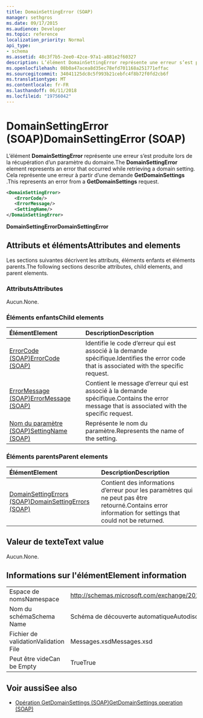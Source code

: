 ```yaml
---
title: DomainSettingError (SOAP)
manager: sethgros
ms.date: 09/17/2015
ms.audience: Developer
ms.topic: reference
localization_priority: Normal
api_type:
- schema
ms.assetid: 48c3f7b5-2ee0-42ce-97a1-a881e2f60327
description: L’élément DomainSettingError représente une erreur s’est produite lors de la récupération d’un paramètre du domaine. Cela représente une erreur à partir d’une demande GetDomainSettings.
ms.openlocfilehash: 08b0a47acea8d35ec78efd701168a251771effac
ms.sourcegitcommit: 34041125dc8c5f993b21cebfc4f8b72f0fd2cb6f
ms.translationtype: MT
ms.contentlocale: fr-FR
ms.lasthandoff: 06/11/2018
ms.locfileid: "19756042"
---
```

# <a name="domainsettingerror-soap"></a><span data-ttu-id="2b745-104">DomainSettingError (SOAP)</span><span class="sxs-lookup"><span data-stu-id="2b745-104">DomainSettingError (SOAP)</span></span>

<span data-ttu-id="2b745-105">L’élément **DomainSettingError** représente une erreur s’est produite lors de la récupération d’un paramètre du domaine.</span><span class="sxs-lookup"><span data-stu-id="2b745-105">The **DomainSettingError** element represents an error that occurred while retrieving a domain setting.</span></span> <span data-ttu-id="2b745-106">Cela représente une erreur à partir d’une demande **GetDomainSettings** .</span><span class="sxs-lookup"><span data-stu-id="2b745-106">This represents an error from a **GetDomainSettings** request.</span></span> 
  
```XML
<DomainSettingError>
   <ErrorCode/>
   <ErrorMessage/>
   <SettingName/>
</DomainSettingError>
```

 <span data-ttu-id="2b745-107">**DomainSettingError**</span><span class="sxs-lookup"><span data-stu-id="2b745-107">**DomainSettingError**</span></span>
## <a name="attributes-and-elements"></a><span data-ttu-id="2b745-108">Attributs et éléments</span><span class="sxs-lookup"><span data-stu-id="2b745-108">Attributes and elements</span></span>

<span data-ttu-id="2b745-109">Les sections suivantes décrivent les attributs, éléments enfants et éléments parents.</span><span class="sxs-lookup"><span data-stu-id="2b745-109">The following sections describe attributes, child elements, and parent elements.</span></span>
  
### <a name="attributes"></a><span data-ttu-id="2b745-110">Attributs</span><span class="sxs-lookup"><span data-stu-id="2b745-110">Attributes</span></span>

<span data-ttu-id="2b745-111">Aucun.</span><span class="sxs-lookup"><span data-stu-id="2b745-111">None.</span></span>
  
### <a name="child-elements"></a><span data-ttu-id="2b745-112">Éléments enfants</span><span class="sxs-lookup"><span data-stu-id="2b745-112">Child elements</span></span>

|<span data-ttu-id="2b745-113">**Élément**</span><span class="sxs-lookup"><span data-stu-id="2b745-113">**Element**</span></span>|<span data-ttu-id="2b745-114">**Description**</span><span class="sxs-lookup"><span data-stu-id="2b745-114">**Description**</span></span>|
|:-----|:-----|
|[<span data-ttu-id="2b745-115">ErrorCode (SOAP)</span><span class="sxs-lookup"><span data-stu-id="2b745-115">ErrorCode (SOAP)</span></span>](errorcode-soap.md) <br/> |<span data-ttu-id="2b745-116">Identifie le code d’erreur qui est associé à la demande spécifique.</span><span class="sxs-lookup"><span data-stu-id="2b745-116">Identifies the error code that is associated with the specific request.</span></span>  <br/> |
|[<span data-ttu-id="2b745-117">ErrorMessage (SOAP)</span><span class="sxs-lookup"><span data-stu-id="2b745-117">ErrorMessage (SOAP)</span></span>](errormessage-soap.md) <br/> |<span data-ttu-id="2b745-118">Contient le message d’erreur qui est associé à la demande spécifique.</span><span class="sxs-lookup"><span data-stu-id="2b745-118">Contains the error message that is associated with the specific request.</span></span>  <br/> |
|[<span data-ttu-id="2b745-119">Nom du paramètre (SOAP)</span><span class="sxs-lookup"><span data-stu-id="2b745-119">SettingName (SOAP)</span></span>](settingname-soap.md) <br/> |<span data-ttu-id="2b745-120">Représente le nom du paramètre.</span><span class="sxs-lookup"><span data-stu-id="2b745-120">Represents the name of the setting.</span></span>  <br/> |
   
### <a name="parent-elements"></a><span data-ttu-id="2b745-121">Éléments parents</span><span class="sxs-lookup"><span data-stu-id="2b745-121">Parent elements</span></span>

|<span data-ttu-id="2b745-122">**Élément**</span><span class="sxs-lookup"><span data-stu-id="2b745-122">**Element**</span></span>|<span data-ttu-id="2b745-123">**Description**</span><span class="sxs-lookup"><span data-stu-id="2b745-123">**Description**</span></span>|
|:-----|:-----|
|[<span data-ttu-id="2b745-124">DomainSettingErrors (SOAP)</span><span class="sxs-lookup"><span data-stu-id="2b745-124">DomainSettingErrors (SOAP)</span></span>](domainsettingerrors-soap.md) <br/> |<span data-ttu-id="2b745-125">Contient des informations d’erreur pour les paramètres qui ne peut pas être retourné.</span><span class="sxs-lookup"><span data-stu-id="2b745-125">Contains error information for settings that could not be returned.</span></span>  <br/> |
   
## <a name="text-value"></a><span data-ttu-id="2b745-126">Valeur de texte</span><span class="sxs-lookup"><span data-stu-id="2b745-126">Text value</span></span>

<span data-ttu-id="2b745-127">Aucun.</span><span class="sxs-lookup"><span data-stu-id="2b745-127">None.</span></span>
  
## <a name="element-information"></a><span data-ttu-id="2b745-128">Informations sur l'élément</span><span class="sxs-lookup"><span data-stu-id="2b745-128">Element information</span></span>

|||
|:-----|:-----|
|<span data-ttu-id="2b745-129">Espace de noms</span><span class="sxs-lookup"><span data-stu-id="2b745-129">Namespace</span></span>  <br/> |http://schemas.microsoft.com/exchange/2010/Autodiscover  <br/> |
|<span data-ttu-id="2b745-130">Nom du schéma</span><span class="sxs-lookup"><span data-stu-id="2b745-130">Schema Name</span></span>  <br/> |<span data-ttu-id="2b745-131">Schéma de découverte automatique</span><span class="sxs-lookup"><span data-stu-id="2b745-131">Autodiscover schema</span></span>  <br/> |
|<span data-ttu-id="2b745-132">Fichier de validation</span><span class="sxs-lookup"><span data-stu-id="2b745-132">Validation File</span></span>  <br/> |<span data-ttu-id="2b745-133">Messages.xsd</span><span class="sxs-lookup"><span data-stu-id="2b745-133">Messages.xsd</span></span>  <br/> |
|<span data-ttu-id="2b745-134">Peut être vide</span><span class="sxs-lookup"><span data-stu-id="2b745-134">Can be Empty</span></span>  <br/> |<span data-ttu-id="2b745-135">True</span><span class="sxs-lookup"><span data-stu-id="2b745-135">True</span></span>  <br/> |
   
## <a name="see-also"></a><span data-ttu-id="2b745-136">Voir aussi</span><span class="sxs-lookup"><span data-stu-id="2b745-136">See also</span></span>

- [<span data-ttu-id="2b745-137">Opération GetDomainSettings (SOAP)</span><span class="sxs-lookup"><span data-stu-id="2b745-137">GetDomainSettings operation (SOAP)</span></span>](getdomainsettings-operation-soap.md)

